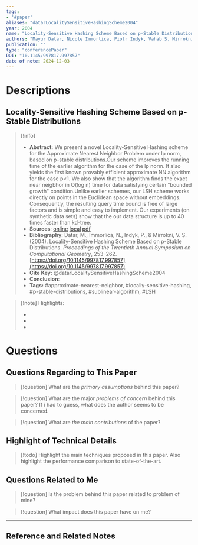 ```yaml
---
tags:
- '#paper'
aliases: "datarLocalitySensitiveHashingScheme2004"
year: 2004
name: "Locality-Sensitive Hashing Scheme Based on p-Stable Distributions"
authors: "Mayur Datar, Nicole Immorlica, Piotr Indyk, Vahab S. Mirrokni"
publication: ""
type: "conferencePaper"
DOI: "10.1145/997817.997857"
date of note: 2024-12-03 
---
```

# Descriptions

## Locality-Sensitive Hashing Scheme Based on p-Stable Distributions 
> [!info] 
> - **Abstract:** We present a novel Locality-Sensitive Hashing scheme for the Approximate Nearest Neighbor Problem under lp norm, based on p-stable distributions.Our scheme improves the running time of the earlier algorithm for the case of the lp norm. It also yields the first known provably efficient approximate NN algorithm for the case p<1. We also show that the algorithm finds the exact near neigbhor in O(log n) time for data satisfying certain "bounded growth" condition.Unlike earlier schemes, our LSH scheme works directly on points in the Euclidean space without embeddings. Consequently, the resulting query time bound is free of large factors and is simple and easy to implement. Our experiments (on synthetic data sets) show that the our data structure is up to 40 times faster than kd-tree. 
> - **Sources**: [online](http://zotero.org/users/13492210/items/3MRHJBIH) [local](zotero://select/library/items/3MRHJBIH) [pdf](file:////Users/lukexie/Zotero/storage/C3UBLF4X/Datar%20et%20al.%20-%202004%20-%20Locality-sensitive%20hashing%20scheme%20based%20on%20p-stabl.pdf) 
> - **Bibliography**: Datar, M., Immorlica, N., Indyk, P., & Mirrokni, V. S. (2004). Locality-Sensitive Hashing Scheme Based on p-Stable Distributions. _Proceedings of the Twentieth Annual Symposium on Computational Geometry_, 253–262. [https://doi.org/10.1145/997817.997857](https://doi.org/10.1145/997817.997857)
> - **Cite Key:** @datarLocalitySensitiveHashingScheme2004 
> - **Conclusion**:
> - **Tags:** #approximate-nearest-neighbor, #locally-sensitive-hashing, #p-stable-distributions, #sublinear-algorithm, #LSH


>[!note] Highlights:
>
>-
>-
>-



# Questions
## Questions Regarding to This Paper


>[!question] 
>What are the *primary assumptions* behind this paper?



>[!question]
>What are the major *problems of concern* behind this paper? If i had to guess, what does the author seems to be concerned. 




>[!question]
>What are *the main contributions* of the paper?



## Highlight of Technical Details


>[!todo]
>Highlight the main techniques proposed in this paper. Also highlight the performance comparison to state-of-the-art.



## Questions Related to Me


> [!question] 
> Is the problem behind this paper related to problem of mine?



> [!question] 
> What impact does this paper have on me?




----

## Reference and Related Notes